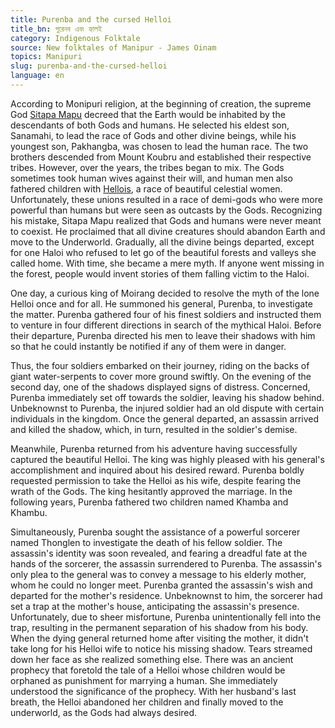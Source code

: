 ```yaml
---
title: Purenba and the cursed Helloi
title_bn: পুরেনব এবং হ্যালই
category: Indigenous Folktale
source: New folktales of Manipur - James Oinam
topics: Manipuri
slug: purenba-and-the-cursed-helloi
language: en
---
```


According to Monipuri religion, at the beginning of creation, the supreme God [Sitapa Mapu](https://en.wikipedia.org/wiki/Sidaba_Mapu) decreed that the Earth would be inhabited by the descendants of both Gods and humans. He selected his eldest son, Sanamahi, to lead the race of Gods and other divine beings, while his youngest son, Pakhangba, was chosen to lead the human race. The two brothers descended from Mount Koubru and established their respective tribes. However, over the years, the tribes began to mix. The Gods sometimes took human wives against their will, and human men also fathered children with [Hellois](https://en.wikipedia.org/wiki/Helloi), a race of beautiful celestial women. Unfortunately, these unions resulted in a race of demi-gods who were more powerful than humans but were seen as outcasts by the Gods. Recognizing his mistake, Sitapa Mapu realized that Gods and humans were never meant to coexist. He proclaimed that all divine creatures should abandon Earth and move to the Underworld. Gradually, all the divine beings departed, except for one Haloi who refused to let go of the beautiful forests and valleys she called home. With time, she became a mere myth. If anyone went missing in the forest, people would invent stories of them falling victim to the Haloi.

One day, a curious king of Moirang decided to resolve the myth of the lone Helloi once and for all. He summoned his general, Purenba, to investigate the matter. Purenba gathered four of his finest soldiers and instructed them to venture in four different directions in search of the mythical Haloi. Before their departure, Purenba directed his men to leave their shadows with him so that he could instantly be notified if any of them were in danger.

Thus, the four soldiers embarked on their journey, riding on the backs of giant water-serpents to cover more ground swiftly. On the evening of the second day, one of the shadows displayed signs of distress. Concerned, Purenba immediately set off towards the soldier, leaving his shadow behind. Unbeknownst to Purenba, the injured soldier had an old dispute with certain individuals in the kingdom. Once the general departed, an assassin arrived and killed the shadow, which, in turn, resulted in the soldier's demise.

Meanwhile, Purenba returned from his adventure having successfully captured the beautiful Helloi. The king was highly pleased with his general's accomplishment and inquired about his desired reward. Purenba boldly requested permission to take the Helloi as his wife, despite fearing the wrath of the Gods. The king hesitantly approved the marriage. In the following years, Purenba fathered two children named Khamba and Khambu.

Simultaneously, Purenba sought the assistance of a powerful sorcerer named Thonglen to investigate the death of his fellow soldier. The assassin's identity was soon revealed, and fearing a dreadful fate at the hands of the sorcerer, the assassin surrendered to Purenba. The assassin's only plea to the general was to convey a message to his elderly mother, whom he could no longer meet. Purenba granted the assassin's wish and departed for the mother's residence. Unbeknownst to him, the sorcerer had set a trap at the mother's house, anticipating the assassin's presence. Unfortunately, due to sheer misfortune, Purenba unintentionally fell into the trap, resulting in the permanent separation of his shadow from his body. When the dying general returned home after visiting the mother, it didn't take long for his Helloi wife to notice his missing shadow. Tears streamed down her face as she realized something else. There was an ancient prophecy that foretold the tale of a Helloi whose children would be orphaned as punishment for marrying a human. She immediately understood the significance of the prophecy. With her husband's last breath, the Helloi abandoned her children and finally moved to the underworld, as the Gods had always desired.
